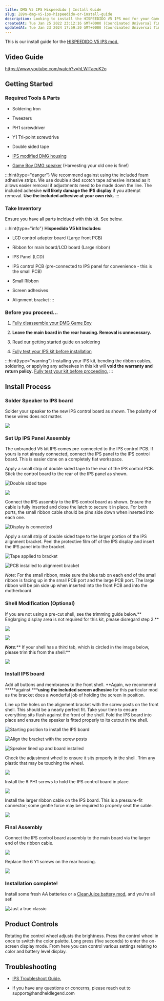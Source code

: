 ```yaml
---
title: DMG V5 IPS Hispeedido | Install Guide
slug: Z89n-dmg-v5-ips-hispeedido-or-install-guide
description: Looking to install the HISPEEDIDO V5 IPS mod for your Game Boy DMG? This comprehensive installation guide provides step-by-step instructions, images, and links to additional resources. Learn about required tools, the importance of double-sided tape, and h
createdAt: Tue Jan 25 2022 23:12:16 GMT+0000 (Coordinated Universal Time)
updatedAt: Tue Jan 23 2024 17:59:30 GMT+0000 (Coordinated Universal Time)
---
```


This is our install guide for the [HISPEEDIDO V5 IPS mod.](https://handheldlegend.com/collections/game-boy-dmg-displays/products/game-boy-backlight-dmg-ips)

## Video Guide

<https://www.youtube.com/watch?v=hLWlTaeuK2o>

## Getting Started

### Required Tools & Parts

*   Soldering Iron

*   Tweezers

*   PH1 screwdriver

*   Y1 Tri-point screwdrive

*   Double sided tape

*   [IPS modified DMG housing](https://handheldlegend.com/collections/game-boy-dmg/Shells)

*   [Game Boy DMG speaker](https://handheldlegend.com/collections/game-boy-dmg/Audio) (Harvesting your old one is fine!)

:::hint{type="danger"}
We recommend against using the included foam adhesive strips. We use double sided scotch tape adhesive instead as it allows easier removal if adjustments need to be made down the line. The included adhesive **will likely damage the IPS display** if you attempt removal. **Use the included adhesive at your own risk.**
:::

### Take Inventory

Ensure you have all parts incldued with this kit. See below.

:::hint{type="info"}
**Hispeedido V5 kit Includes:**

*   LCD control adapter board (Large front PCB)

*   Ribbon for main board/LCD board (Large ribbon)

*   IPS Panel (LCD)

*   IPS control PCB (pre-connected to IPS panel for convenience - this is the small PCB)

*   Small Ribbon

*   Screen adhesives

*   Alignment bracket
:::

### Before you proceed...

1.  [Fully disassemble your DMG Game Boy](https://wiki.handheldlegend.com/dmg-disassembly-guide)

2.  **Leave the main board in the rear housing. Removal is unnecessary.**

3.  [Read our getting started guide on soldering](https://wiki.handheldlegend.com/soldering-iron-guide)

4.  [Fully test your IPS kit before installation](https://wiki.handheldlegend.com/ips-lcd-dry-test)

:::hint{type="warning"}
Installing your IPS kit, bending the ribbon cables, soldering, or applying any adhesives in this kit will **void the warranty and return policy.** [Fully test your kit before proceeding.](https://wiki.handheldlegend.com/ips-lcd-dry-test)
:::

## Install Process

### Solder Speaker to IPS board

Solder your speaker to the new IPS control board as shown. The polarity of these wires does not matter.

![](../../assets/21A1jf_aJwglvZUiPu1WR_dsc03718.JPG)

### Set Up IPS Panel Assembly

The unbranded V5 kit IPS comes pre-connected to the IPS control PCB. If yours is not already connected, connect the IPS panel to the IPS control board. This is easier done on a completely flat workspace.

Apply a small strip of double sided tape to the rear of the IPS control PCB. Stick the control board to the rear of the IPS panel as shown.


![Double sided tape](../../assets/QZjiCvgMjUQavMLpN4tlf_image.png)

![](../../assets/znjNeN37q0Kl6mssxbsM2_dsc03720.JPG)

Connect the IPS assembly to the IPS control board as shown. Ensure the cable is fully inserted and close the latch to secure it in place. For both ports, the small ribbon cable should be pins side down when inserted into each one.

![Display is connected](../../assets/vI5u8-smmi9OZji4RlebD_dsc03719.JPG)

Apply a small strip of double sided tape to the larger portion of the IPS alignment bracket. Peel the protective film off of the IPS display and insert the IPS panel into the bracket.

![Tape applied to bracket](../../assets/IOHUZejagOQm0nVMgAUA__dsc03723.JPG)

![PCB installed to alignment bracket](../../assets/f-X9MFbdak9xkAi430i1P_dsc03721.JPG)

*Note*: For the small ribbon, make sure the blue tab on each end of the small ribbon is facing up in the small PCB port and the large PCB port. The large ribbon will be pin side up when inserted into the front PCB and into the motherboard.

### Shell Modification (Optional)

If you are not using a pre-cut shell, see the trimming guide below.** Englarging display area is not required for this kit, please disregard step 2.**

![](../../assets/GXc6NZNvAnCAvElE-0SoZ_trim-1.jpg)

![](../../assets/B3Qusl-KF8n2WlUvMBH7I_trim-2.jpg)

***Note:***** If your shell has a third tab, which is circled in the image below, please trim this from the shell:**

![](../../assets/4NNlA8Rzokm9DJk7BMM9__image.png)

### Install IPS board

Add all buttons and membranes to the front shell. **Again, we recommend *****against *****using the included screen adhesive** for this particular mod as the bracket does a wonderful job of holding the screen in position.&#x20;

Line up the holes on the alignment bracket with the screw posts on the front shell. This should be a nearly perfect fit. Take your time to ensure everything sits flush against the front of the shell. Fold the IPS board into place and ensure the speaker is fitted properly to its cutout in the shell.

![Starting position to install the IPS board](../../assets/MnUdXmGY6TmkYL2_MbBgD_dsc03725.JPG)

![Align the bracket with the screw posts](../../assets/sJkL65XcxhlBuNRbIOs3w_image.png)

![Speaker lined up and board installed](../../assets/41RVOvdi88PXHYh8vmMBr_dsc03726.JPG)

Check the adjustment wheel to ensure it sits properly in the shell. Trim any plastic that may be touching the wheel.

![](../../assets/MocWfHucmU8H-kLhMsV9T_14-check-wheel-cutout.JPG)

Install the 6 PH1 screws to hold the IPS control board in place.

![](../../assets/4iqvOxgaT0cFjpblbRtVP_dsc03727.JPG)

Install the larger ribbon cable on the IPS board. This is a pressure-fit connector; some gentle force may be required to properly seat the cable.

![](../../assets/Qcodr1OHgC4fKe2CEeD2q_dsc03728.JPG)

### Final Assembly

Connect the IPS control board assembly to the main board via the larger end of the ribbon cable.

![](../../assets/GRmehi6lUTneDQIvHKutO_dsc03729.JPG)

Replace the 6 Y1 screws on the rear housing.

![](../../assets/IICtxCJy4hbAatnMI6P0J_17-rear-screws.JPG)

### Installation complete!

Install some fresh AA batteries or a [CleanJuice battery mod](https://handheldlegend.com/collections/game-boy-dmg/Power), and you're all set!&#x20;

![Just a true classic](../../assets/NHopAIOfavadFyrA2VyUn_dsc03731.JPG)

## Product Controls

Rotating the control wheel adjusts the brightness. Press the control wheel in once to switch the color palette. Long press (five seconds) to enter the on-screen display mode. From here you can control various settings relating to color and battery level display.

## Troubleshooting

*   [IPS Troubleshoot Guide.](https://wiki.handheldlegend.com/ips-troubleshooting-guide)

*   If you have any questions or concerns, please reach out to support\@handheldlegend.com

